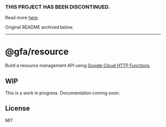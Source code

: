### THIS PROJECT HAS BEEN DISCONTINUED.

Read more [here](https://github.com/pauloddr/gfa-guides/blob/master/README.md).

Original README archived below.

---

# @gfa/resource

Build a resource management API using [Google Cloud HTTP Functions](https://cloud.google.com/functions/docs/writing/http).

## WIP

This is a work in progress. Documentation coming soon.

## License

MIT
